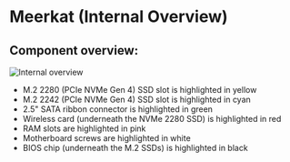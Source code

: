 # Meerkat (Internal Overview)

## Component overview:

![Internal overview](./img/components.webp)

- M.2 2280 (PCIe NVMe Gen 4) SSD slot is highlighted in yellow
- M.2 2242 (PCIe NVMe Gen 4) SSD slot is highlighted in cyan
- 2.5" SATA ribbon connector is highlighted in green
- Wireless card (underneath the NVMe 2280 SSD) is highlighted in red
- RAM slots are highlighted in pink
- Motherboard screws are highlighted in white
- BIOS chip (underneath the M.2 SSDs) is highlighted in black